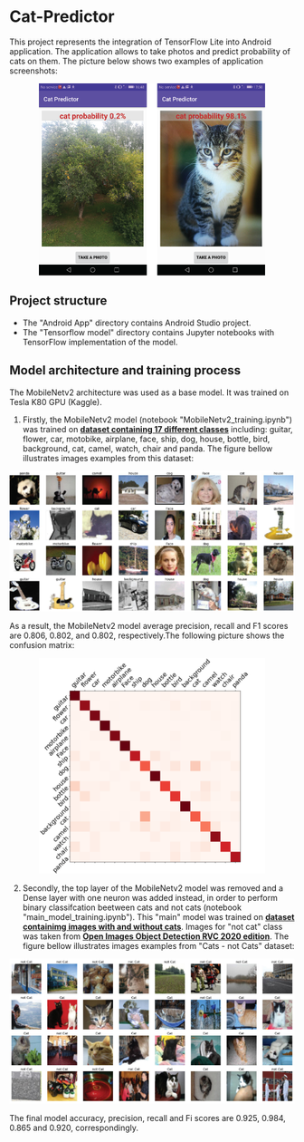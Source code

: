 # Cat-Predictor
This project represents the integration of TensorFlow Lite into Android application. 
The application allows to take photos and predict probability of cats on them. The picture below shows two examples of application screenshots:

<p align="center">
  <img src="images/android_results.png" width="400" />
</p>

## Project structure
* The "Android App" directory contains Android Studio project.
* The "Tensorflow model" directory contains Jupyter notebooks with TensorFlow implementation of the model.

## Model architecture and training process
The MobileNetv2 architecture was used as a base model. It was trained on Tesla K80 GPU (Kaggle).
1. Firstly, the MobileNetv2 model (notebook "MobileNetv2_training.ipynb") was trained on [**dataset containing 17 different classes**](https://www.kaggle.com/davidbirdy/17categories) including: guitar, flower, car, motobike, airplane, face, 
ship, dog, house, bottle, bird, background, cat, camel, watch, chair and panda. The figure bellow illustrates images examples from this dataset:

<p align="center">
  <img src="images/examples_17categories_dataset.jpg" width="600" />
</p>

As a result, the MobileNetv2 model average precision, recall and F1 scores are 0.806, 0.802, and 0.802, respectively.The following picture shows the confusion matrix:

<p align="center">
  <img src="images/confusion_matrix.png" width="400" />
</p>

2. Secondly, the top layer of the MobileNetv2 model was removed and a Dense layer with one neuron was added instead, in order to perform binary classifcation beetween cats and not cats (notebook "main_model_training.ipynb"). This "main" model was trained on [**dataset containimg images with and without cats**](https://www.kaggle.com/davidbirdy/catsnotcats). Images for "not cat" class was taken from [**Open Images Object Detection RVC 2020 edition**](https://www.kaggle.com/c/open-images-object-detection-rvc-2020/overview). The figure bellow illustrates images examples from "Cats - not Cats" dataset:

<p align="center">
  <img src="images/examples_catsnontcats.jpg" width="600" />
</p>

The final model accuracy, precision, recall and Fi scores are 0.925, 0.984, 0.865 and 0.920, correspondingly.
